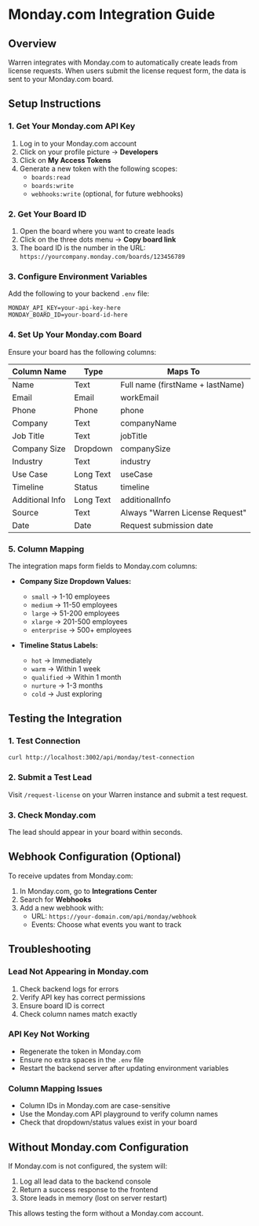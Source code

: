 # Monday.com Integration Guide

## Overview
Warren integrates with Monday.com to automatically create leads from license requests. When users submit the license request form, the data is sent to your Monday.com board.

## Setup Instructions

### 1. Get Your Monday.com API Key
1. Log in to your Monday.com account
2. Click on your profile picture → **Developers**
3. Click on **My Access Tokens**
4. Generate a new token with the following scopes:
   - `boards:read`
   - `boards:write`
   - `webhooks:write` (optional, for future webhooks)

### 2. Get Your Board ID
1. Open the board where you want to create leads
2. Click on the three dots menu → **Copy board link**
3. The board ID is the number in the URL: `https://yourcompany.monday.com/boards/123456789`

### 3. Configure Environment Variables
Add the following to your backend `.env` file:
```env
MONDAY_API_KEY=your-api-key-here
MONDAY_BOARD_ID=your-board-id-here
```

### 4. Set Up Your Monday.com Board
Ensure your board has the following columns:

| Column Name | Type | Maps To |
|------------|------|---------|
| Name | Text | Full name (firstName + lastName) |
| Email | Email | workEmail |
| Phone | Phone | phone |
| Company | Text | companyName |
| Job Title | Text | jobTitle |
| Company Size | Dropdown | companySize |
| Industry | Text | industry |
| Use Case | Long Text | useCase |
| Timeline | Status | timeline |
| Additional Info | Long Text | additionalInfo |
| Source | Text | Always "Warren License Request" |
| Date | Date | Request submission date |

### 5. Column Mapping
The integration maps form fields to Monday.com columns:

- **Company Size Dropdown Values:**
  - `small` → 1-10 employees
  - `medium` → 11-50 employees
  - `large` → 51-200 employees
  - `xlarge` → 201-500 employees
  - `enterprise` → 500+ employees

- **Timeline Status Labels:**
  - `hot` → Immediately
  - `warm` → Within 1 week
  - `qualified` → Within 1 month
  - `nurture` → 1-3 months
  - `cold` → Just exploring

## Testing the Integration

### 1. Test Connection
```bash
curl http://localhost:3002/api/monday/test-connection
```

### 2. Submit a Test Lead
Visit `/request-license` on your Warren instance and submit a test request.

### 3. Check Monday.com
The lead should appear in your board within seconds.

## Webhook Configuration (Optional)

To receive updates from Monday.com:

1. In Monday.com, go to **Integrations Center**
2. Search for **Webhooks**
3. Add a new webhook with:
   - URL: `https://your-domain.com/api/monday/webhook`
   - Events: Choose what events you want to track

## Troubleshooting

### Lead Not Appearing in Monday.com
1. Check backend logs for errors
2. Verify API key has correct permissions
3. Ensure board ID is correct
4. Check column names match exactly

### API Key Not Working
- Regenerate the token in Monday.com
- Ensure no extra spaces in the `.env` file
- Restart the backend server after updating environment variables

### Column Mapping Issues
- Column IDs in Monday.com are case-sensitive
- Use the Monday.com API playground to verify column names
- Check that dropdown/status values exist in your board

## Without Monday.com Configuration
If Monday.com is not configured, the system will:
1. Log all lead data to the backend console
2. Return a success response to the frontend
3. Store leads in memory (lost on server restart)

This allows testing the form without a Monday.com account.